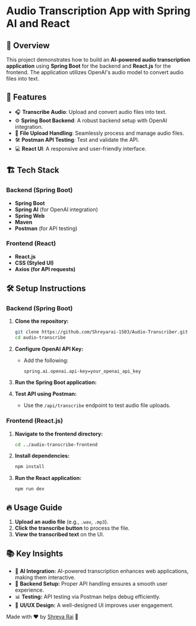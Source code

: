 # Audio Transcription App with Spring AI and React

## 📌 Overview

This project demonstrates how to build an **AI-powered audio transcription application** using **Spring Boot** for the backend and **React.js** for the frontend. The application utilizes OpenAI's audio model to convert audio files into text.

## 🚀 Features

- 🎧 **Transcribe Audio**: Upload and convert audio files into text.
- ⚙️ **Spring Boot Backend**: A robust backend setup with OpenAI integration.
- 📁 **File Upload Handling**: Seamlessly process and manage audio files.
- 🛠 **Postman API Testing**: Test and validate the API.
- 💻 **React UI**: A responsive and user-friendly interface.

## 🏗️ Tech Stack

### Backend (Spring Boot)

- **Spring Boot**
- **Spring AI** (for OpenAI integration)
- **Spring Web**
- **Maven**
- **Postman** (for API testing)

### Frontend (React)

- **React.js**
- **CSS (Styled UI)**
- **Axios (for API requests)**

## 🛠 Setup Instructions

### Backend (Spring Boot)

1. **Clone the repository:**
   ```sh
   git clone https://github.com/Shreyarai-1503/Audio-Transcriber.git
   cd audio-transcribe
   ```
2. **Configure OpenAI API Key:**
   - Add the following:
     ```properties
     spring.ai.openai.api-key=your_openai_api_key
     ```
3. **Run the Spring Boot application:**
   
4. **Test API using Postman:**
   - Use the `/api/transcribe` endpoint to test audio file uploads.

### Frontend (React.js)

1. **Navigate to the frontend directory:**
   ```sh
   cd ../audio-transcribe-frontend
   ```
2. **Install dependencies:**
   ```sh
   npm install
   ```
3. **Run the React application:**
   ```sh
   npm run dev
   ```

## 🔥 Usage Guide

1. **Upload an audio file** (e.g., `.wav`, `.mp3`).
2. **Click the transcribe button** to process the file.
3. **View the transcribed text** on the UI.

## 📚 Key Insights

- 🤖 **AI Integration:** AI-powered transcription enhances web applications, making them interactive.
- 🔧 **Backend Setup:** Proper API handling ensures a smooth user experience.
- 📊 **Testing:** API testing via Postman helps debug efficiently.
- 🎨 **UI/UX Design:** A well-designed UI improves user engagement.

Made with ❤️ by [Shreya Rai](https://github.com/Shreyarai-1503) 🚀


